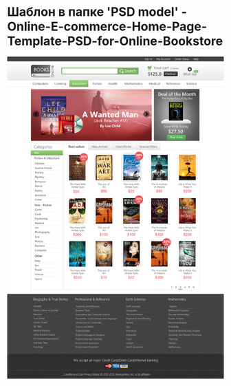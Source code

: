 # Шаблон в папке 'PSD model' - Online-E-commerce-Home-Page-Template-PSD-for-Online-Bookstore
<img src="PSD model/Online E-commerce Home Page Template PSD for Online Bookstore - cssauthor.com.png" height="50%"/>
